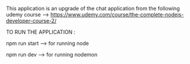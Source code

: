 This application is an upgrade of the chat application from the following udemy course --> https://www.udemy.com/course/the-complete-nodejs-developer-course-2/

TO RUN THE APPLICATION :

npm run start --> for running node

npm run dev --> for running nodemon
